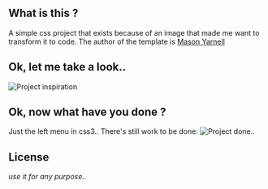 ## What is this ?
A simple css project that exists because of an image that made me want to transform it to code.
The author of the template is [Mason Yarnell](https://dribbble.com/yarnell)
## Ok, let me take a look..
![Project inspiration](https://d13yacurqjgara.cloudfront.net/users/44126/screenshots/1740688/attachments/281529/dashboard.png)


## Ok, now what have you done ?
Just the left menu in css3.. There's still work to be done:
![Project done..](http://i.imgur.com/2dPVAta.png)

## License 
*use it for any purpose..*
